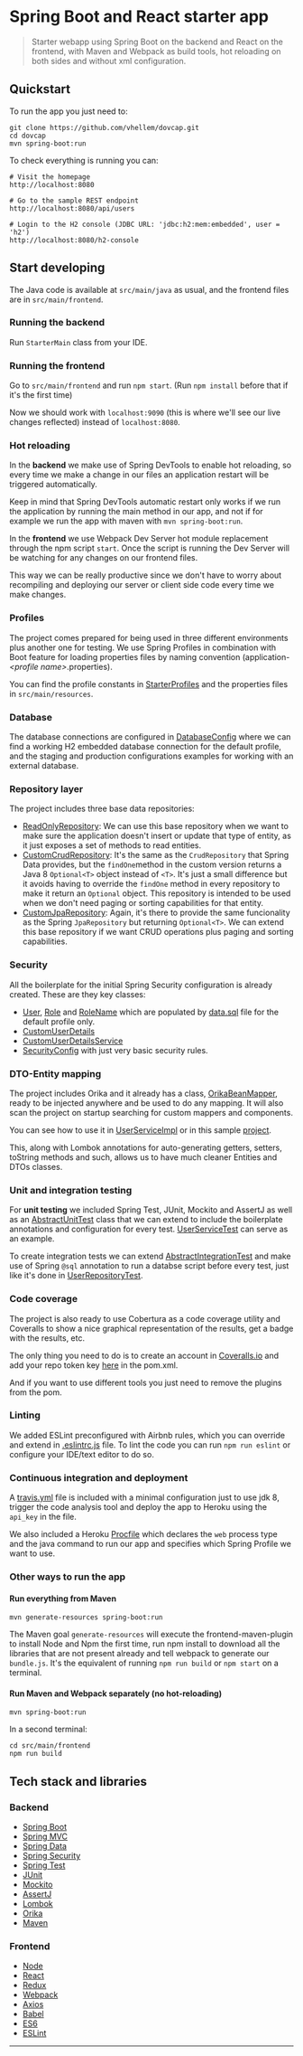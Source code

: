# Spring Boot and React starter app

> Starter webapp using Spring Boot on the backend and React on the frontend, with 
Maven and Webpack as build tools, hot reloading on both sides and without xml configuration.

## Quickstart
To run the app you just need to:

    git clone https://github.com/vhellem/dovcap.git
    cd dovcap
    mvn spring-boot:run

To check everything is running you can:

    # Visit the homepage
    http://localhost:8080
    
    # Go to the sample REST endpoint
    http://localhost:8080/api/users
    
    # Login to the H2 console (JDBC URL: 'jdbc:h2:mem:embedded', user = 'h2')
    http://localhost:8080/h2-console

## Start developing
The Java code is available at `src/main/java` as usual, and the frontend files are in 
`src/main/frontend`.

### Running the backend
Run `StarterMain` class from your IDE.

### Running the frontend
Go to `src/main/frontend` and run `npm start`. (Run `npm install` before that if it's the first time)

Now we should work with `localhost:9090` (this is where we'll see our live changes reflected)
 instead of `localhost:8080`.

### Hot reloading
In the **backend** we make use of Spring DevTools to enable hot reloading, 
so every time we make a change in our files an application restart will
be triggered automatically.

Keep in mind that Spring DevTools automatic restart only works if we run the 
application by running the main method in our app, and not if for example we run 
the app with maven with `mvn spring-boot:run`.

In the **frontend** we use Webpack Dev Server hot module replacement 
through the npm script `start`. Once the script is running the Dev Server will be 
watching for any changes on our frontend files.

This way we can be really productive since we don't have to worry about recompiling and deploying
our server or client side code every time we make changes.


### Profiles

The project comes prepared for being used in three different environments plus 
another one for testing. We use Spring Profiles in combination with Boot feature for 
loading properties files by naming convention (application-*\<profile name\>*.properties).

You can find the profile constants in 
[StarterProfiles](src/main/java/com/dlizarra/starter/StarterProfiles.java) 
and the properties files in `src/main/resources`.

### Database
The database connections are configured in 
[DatabaseConfig](src/main/java/com/dlizarra/starter/DatabaseConfig.java)
where we can find a working H2 embedded database connection for the default profile, and the staging and production configurations examples for working with an external database.

### Repository layer
The project includes three base data repositories:

- [ReadOnlyRepository](src/main/java/com/dlizarra/starter/support/jpa/ReadOnlyRepository.java): We can use this base repository when we want to make sure the application doesn't insert or update that type of entity, as it just exposes a set of methods to read entities.
- [CustomCrudRepository](src/main/java/com/dlizarra/starter/support/jpa/CustomCrudRepository.java): It's the same as the `CrudRepository` that Spring Data provides, but the `findOne`method in the custom version returns a Java 8 `Optional<T>` object instead of `<T>`. It's just a small difference but it avoids having to override the `findOne` method in every repository to make it return an `Optional` object. This repository is intended to be used when we don't need paging or sorting capabilities for that entity.
- [CustomJpaRepository](src/main/java/com/dlizarra/starter/support/jpa/CustomJpaRepository.java): Again, it's there to provide the same funcionality as the Spring `JpaRepository` but returning `Optional<T>`. We can extend this base repository if we want CRUD operations plus paging and sorting capabilities.

### Security
All the boilerplate for the initial Spring Security configuration is already created. These are they key classes:

- [User](src/main/java/com/dlizarra/starter/user/User.java), [Role](src/main/java/com/dlizarra/starter/role/Role.java) and  [RoleName](src/main/java/com/dlizarra/starter/role/RoleName.java) which are populated by [data.sql](src/main/resources/data.sql) file for the default profile only.
- [CustomUserDetails](src/main/java/com/dlizarra/starter/support/security/CustomUserDetails.java)
- [CustomUserDetailsService](src/main/java/com/dlizarra/starter/support/security/CustomUserDetailsService.java)
- [SecurityConfig](src/main/java/com/dlizarra/starter/SecurityConfig.java) with just very basic security rules.

### DTO-Entity mapping
The project includes Orika and it already has a class, [OrikaBeanMapper](src/main/java/com/dlizarra/starter/support/orika/OrikaBeanMapper.java), ready to be injected anywhere and be used to do any mapping. It will also scan the project on startup searching for custom mappers and components.

You can see how to use it in [UserServiceImpl](src/main/java/com/dlizarra/starter/user/UserServiceImpl.java) or in this sample [project](https://github.com/dlizarra/orika-spring-integration).

This, along with Lombok annotations for auto-generating getters, setters, toString methods and such, allows us to have much cleaner Entities and DTOs classes.

### Unit and integration testing
For **unit testing** we included Spring Test, JUnit, Mockito and AssertJ as well as an [AbstractUnitTest](src/test/java/com/dlizarra/starter/support/AbstractUnitTest.java) class that we can extend to include the boilerplate annotations and configuration for every test. [UserServiceTest](src/test/java/com/dlizarra/starter/user/UserServiceTest.java) can serve as an example.

To create integration tests we can extend [AbstractIntegrationTest](src/test/java/com/dlizarra/starter/support/AbstractIntegrationTest.java) and make use of Spring `@sql` annotation to run a databse script before every test, just like it's done in [UserRepositoryTest](src/test/java/com/dlizarra/starter/user/UserRepositoryTest.java).

### Code coverage
The project is also ready to use Cobertura as a code coverage utility and Coveralls to show a nice graphical representation of the results, get a badge with the results, etc. 

The only thing you need to do is to create an account in [Coveralls.io](http://coveralls.io) and add your repo token key [here](pom.xml#L134) in the pom.xml.

And if you want to use different tools you just need to remove the plugins from the pom.

### Linting
We added ESLint preconfigured with Airbnb rules, which you can override and extend in [.eslintrc.js](src/main/frontend/.eslintrc.js) file. To lint the code you can run `npm run eslint` or configure your IDE/text editor to do so.

### Continuous integration and deployment
A [travis.yml](.travis.yml) file is included with a minimal configuration just to use jdk 8, trigger the code analysis tool and deploy the app to Heroku using the `api_key` in the file. 

We also included a Heroku [Procfile](Procfile) which declares the `web` process type and the java command to run our app and specifies which Spring Profile we want to use.

### Other ways to run the app
#### Run everything from Maven

    mvn generate-resources spring-boot:run

The Maven goal `generate-resources` will execute the frontend-maven-plugin to install Node
and Npm the first time, run npm install to download all the libraries  that are not 
present already and tell webpack to generate our `bundle.js`. It's the equivalent of running `npm run build` or `npm start` on a terminal.

#### Run Maven and Webpack separately (no hot-reloading)

    mvn spring-boot:run
In a second terminal:
    
    cd src/main/frontend
    npm run build

## Tech stack and libraries
### Backend
- [Spring Boot](http://projects.spring.io/spring-boot/)
- [Spring MVC](http://docs.spring.io/autorepo/docs/spring/3.2.x/spring-framework-reference/html/mvc.html)
- [Spring Data](http://projects.spring.io/spring-data/)
- [Spring Security](http://projects.spring.io/spring-security/)
- [Spring Test](http://docs.spring.io/autorepo/docs/spring-framework/3.2.x/spring-framework-reference/html/testing.html)
- [JUnit](http://junit.org/)
- [Mockito](http://mockito.org/)
- [AssertJ](http://joel-costigliola.github.io/assertj/)
- [Lombok](https://projectlombok.org/)
- [Orika](http://orika-mapper.github.io/orika-docs/)
- [Maven](https://maven.apache.org/)

### Frontend
- [Node](https://nodejs.org/en/)
- [React](https://facebook.github.io/react/)
- [Redux](http://redux.js.org/)
- [Webpack](https://webpack.github.io/)
- [Axios](https://github.com/mzabriskie/axios)
- [Babel](https://babeljs.io/)
- [ES6](http://www.ecma-international.org/ecma-262/6.0/)
- [ESLint](http://eslint.org/)

---
